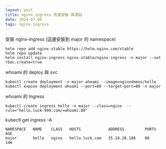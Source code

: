 ```yaml
---
layout: post
title: nginx-ingress 快速安裝 與測試
date: 2024-07-08
tags: nginx-ingress
---
```


安裝 nginx-ingress (這邊安裝到 major 的 namespace)
```
helm repo add nginx-stable https://helm.nginx.com/stable
helm repo update
helm install nginx-ingress nginx-stable/nginx-ingress -n major --set rbac.create=true
```

whoami 的 deploy 與 svc
```
kubectl create deployment -n major whoami --image=nginxdemos/hello
kubectl expose deployment whoami --port=80 --target-port=80 -n major
```

whoami 的 Ingress
```
kubectl create ingress hello -n major --class=nginx  --rule="hello.luck-999.com/=whoami:80"
```

kubectl get ingress -A
```
NAMESPACE   NAME    CLASS   HOSTS            ADDRESS         PORTS   AGE
major       hello   nginx   hello.luck.com   35.18.26.186    80      14m
``` 
